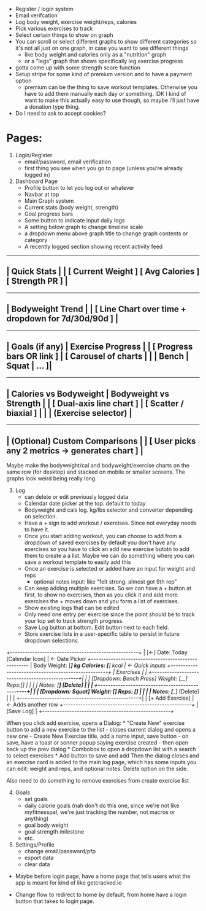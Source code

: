 * Register / login system
* Email verifcation
* Log body weight, exercise weight/reps, calories
* Pick various exercises to track
* Select certain things to show on graph
* You can scroll or select different graphs to show different categories
so it's not all just on one graph, in case you want to see different things
    - like body weight and calories only as a "nutrition" graph
    - or a "legs" graph that shows specifically leg exercise progress
* gotta come up with some strength score function
* Setup stripe for some kind of premium version and to have a payment option
    - premium can be the thing to save workout templates. Otherwise you have to 
    add them manually each day or something. IDK I kind of want to make this
    actually easy to use though, so maybe i'll just have a donation type thing.
* Do I need to ask to accept cookies?

# Pages:
1. Login/Register
    - email/password, email verification
    - first thing you see when you go to page (unless you're already logged in)
2. Dashboard Page
    - Profile button to let you log out or whatever
    - Navbar at top
    - Main Graph system
    - Current stats (body weight, strength)
    - Goal progress bars
    - Some button to indicate input daily logs
    - A setting below graph to change timeline scale
    - a dropdown menu above graph title to change graph contents or category
    - A recently logged section showing recent activity feed

---------------------------------------------------------
|   Quick Stats                                          |
|  [ Current Weight ]  [ Avg Calories ]  [ Strength PR ] |
---------------------------------------------------------

---------------------------------------------------------
|                   Bodyweight Trend                    |
|   [ Line Chart over time + dropdown for 7d/30d/90d ]   |
---------------------------------------------------------

---------------------------------------------------------
|        Goals (if any)        |     Exercise Progress   |
|  [ Progress bars OR link ]   |  [ Carousel of charts   |
|                              |    Bench | Squat | ... ]|
---------------------------------------------------------

---------------------------------------------------------
| Calories vs Bodyweight       | Bodyweight vs Strength  |
|  [ Dual-axis line chart ]    | [ Scatter / biaxial ]  |
|                              |   (Exercise selector)   |
---------------------------------------------------------

---------------------------------------------------------
|            (Optional) Custom Comparisons              |
|  [ User picks any 2 metrics → generates chart ]        |
---------------------------------------------------------

Maybe make the bodyweight/cal and bodyweight/exercise charts on the same row (for desktop)
and stacked on mobile or smaller screens. The graphs look weird being really long.

3. Log
    - can delete or edit previously logged data
    - Calendar date picker at the top. default to today
    - Bodyweight and cals log. kg/lbs selector and converter depending on selection.
    - Have a + sign to add workout / exercises. Since not everyday needs to have it.
    - Once you start adding workout, you can choose to add from a dropdown of saved exercises
        by default you don't have any exercises so you have to click an add new exercise butotn to
        add them to create a a list.
        Maybe we can do something where you can save a workout template to easily add this
    - Once an exercise is selected or added have an input for weight and reps
        - optional notes input: like "felt strong. almost got 9th rep"
    - Can keep adding multiple exercises. So we can have a + button at first, to show no
    exercises, then as you click it and add more exercises the + moves down and
    you form a list of exercises.
    - Show existing logs that can be edited
    - Only need one entry per exercise since the point should be to track your
    top set to track strength progress.
    - Save Log button at bottom. Edit button next to each field.
    - Store exercise lists in a user-specific table to persist in future dropdown selections.

+----------------------------------------------------+
| [←] Date: Today  [Calendar Icon]                  |  <- Date Picker
+----------------------------------------------------
| Body Weight: [___] kg    Calories: [____] kcal    |  <- Quick inputs
+----------------------------------------------------+
| Exercises                                         |
| +------------------------------------------------+|
| | [Dropdown: Bench Press]  Weight: [__] Reps:[] | |
| | Notes: [__________]  [Delete]                 | |
| +------------------------------------------------+|
| | [Dropdown: Squat]  Weight: [__] Reps: [__]    | |
| | Notes: [__________]  [Delete]                 | |
| +------------------------------------------------+|
| [+ Add Exercise]                                  | <- Adds another row
+----------------------------------------------------+
| [Save Log]                                        |
+----------------------------------------------------+

When you click add exercise, opens a Dialog:
    * "Create New" exercise button to add a new exercise to the list
        - closes current dialog and opens a new one
        - Create New Exercise title, add a name input, save button
        - on save, have a toast or sonner popup saying exercise created
        - then open back up the prev dialog
    * Combobox to open a dropdown list with a search to select exercises
    * Add button to save and add
Then the dialog closes and an exercise card is added to the main log page,
which has some inputs you can edit: weight and reps, and optional notes. 
Delete option on the side.

Also need to do something to remove exercises from create exercise list


4. Goals
    - set goals
    - daily calorie goals (nah don't do this one, since we're not like myfitnesspal,
        we're just tracking the number, not macros or anything)
    - goal body weight
    - goal strength milestone
    - etc.
5. Settings/Profile
    - change email/password/pfp
    - export data
    - clear data

* Maybe before login page, have a home page that tells users what the app is meant for
  kind of like getcracked.io

* Change flow to redirect to home by default, from home have a login button 
  that takes to login page.
